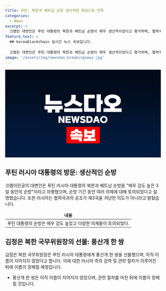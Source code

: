 ```yaml
---
title: 푸틴, 북한과 베트남 순방 생산적한 회담으로 만족
categories:
  - News
excerpt: >
  크렘린 대변인은 푸틴 대통령의 북한과 베트남 순방이 매우 생산적이었다고 평가하며, 협력국과의 공조는 제3국을 겨냥한 것이 아니라고 강조했다. 김정은 북한 국무위원장은 풍산개 한 쌍을 푸틴 대통령에게 선물하였으며, 이에 대한 검역과 관련 절차를 마친 뒤 이름을 짓을 것이라고 밝혔다. 이에 대한 서방국가들의 반응과 불쾌감도 언급하며, 푸틴 대통령의 순방을 놓고 정보를 전달했다.
feature_text: >
  ## koreablockchain 실시간 뉴스 속보입니다.

  크렘린 대변인은 푸틴 대통령의 북한과 베트남 순방이 매우 생산적이었다고 평가하며, 협력국과의 공조는 제3국을 겨냥한 것이 아니라고 강조했다. 김정은 북한 국무위원장은 풍산개 한 쌍을 푸틴 대통령에게 선물하였으며, 이에 대한 검역과 관련 절차를 마친 뒤 이름을 짓을 것이라고 밝혔다. 이에 대한 서방국가들의 반응과 불쾌감도 언급하며, 푸틴 대통령의 순방을 놓고 정보를 전달했다.
image: '/assets/img/newsdao_breakingnews.jpg'
---
```


<p><img src="/assets/img/newsdao_breakingnews.jpg" alt="koreablockchain 속보" /></p>

<h2 data-ke-size="size26">푸틴 러시아 대통령의 방문: 생산적인 순방</h2>

<p data-ke-size="size16">크렘이린궁의 대변인은 푸틴 러시아 대통령의 북한과 베트남 순방을 "매우 강도 높은 3일 동안의 순방"이라고 자평했으며, 순방 기간 동안 여러 의제에 대해 토의되었다고 설명했습니다. 또한 러시아는 협력국과의 공조가 제3국을 겨냥한 의도가 아니라고 밝혔습니다.</p>

<table>
    <thead>
        <tr>
            <td style="text-align: center; height: 17px;"><b>내용</b></td>
        </tr>
    </thead>
    <tbody>
        <tr>
            <td>푸틴 대통령의 순방은 매우 강도 높았고 다양한 의제들이 토의되었다.</td>
    </tbody>
</table>

<h2 data-ke-size="size26">김정은 북한 국무위원장의 선물: 풍산개 한 쌍</h2>

<p data-ke-size="size16">김정은 북한 국무위원장은 푸틴 러시아 대통령에게 풍산개 한 쌍을 선물했으며, 아직 이름이 지어지지 않았다고 합니다. 이에 대한 러시아 측의 검역 및 관련 절차가 이루어진 뒤에 이름이 정해질 예정입니다.</p>

<ul>
    <li>풍산개 한 쌍은 아직 이름이 지어지지 않았으며, 관련 절차를 마친 뒤에 이름이 정해질 것입니다.</li>
</ul>

